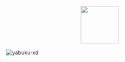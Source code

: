 <div id="header" align="center">
  <img src="https://media.giphy.com/media/M9gbBd9nbDrOTu1Mqx/giphy.gif" width="100"/>
</div>
<p>&nbsp;<img align="center" src="https://github-readme-stats.vercel.app/api?username=yabuku-xd&show_icons=true&locale=en" alt="yabuku-xd" /></p>
